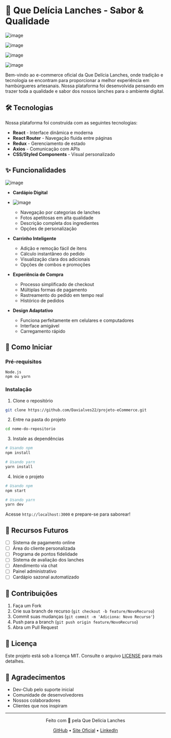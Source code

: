 # 🍔 Que Delícia Lanches - Sabor & Qualidade
![image](https://github.com/user-attachments/assets/b95d388e-ce98-49e2-bdae-453af56f5750)

![image](https://github.com/user-attachments/assets/5ca7c024-5694-48a1-b126-f0a07d1a6be2)

![image](https://github.com/user-attachments/assets/ec0bfa3c-510a-46ab-aefe-68f03287eed5)

![image](https://github.com/user-attachments/assets/3b67fb46-65bd-4742-a640-4fc24f37bc81)



Bem-vindo ao e-commerce oficial da Que Delícia Lanches, onde tradição e tecnologia se encontram para proporcionar a melhor experiência em hambúrgueres artesanais. Nossa plataforma foi desenvolvida pensando em trazer toda a qualidade e sabor dos nossos lanches para o ambiente digital.

## 🛠️ Tecnologias 

Nossa plataforma foi construída com as seguintes tecnologias:

* **React** - Interface dinâmica e moderna
* **React Router** - Navegação fluida entre páginas
* **Redux** - Gerenciamento de estado
* **Axios** - Comunicação com APIs
* **CSS/Styled Components** - Visual personalizado

## ✨ Funcionalidades

![image](https://github.com/user-attachments/assets/ec0bfa3c-510a-46ab-aefe-68f03287eed5)

* **Cardápio Digital**
* ![image](https://github.com/user-attachments/assets/2eb3c29b-3862-4c8e-b554-86eda2e6d3b4)

  * Navegação por categorias de lanches
  * Fotos apetitosas em alta qualidade
  * Descrição completa dos ingredientes
  * Opções de personalização

* **Carrinho Inteligente**
  * Adição e remoção fácil de itens
  * Cálculo instantâneo do pedido
  * Visualização clara dos adicionais
  * Opções de combos e promoções

* **Experiência de Compra**
  * Processo simplificado de checkout
  * Múltiplas formas de pagamento
  * Rastreamento do pedido em tempo real
  * Histórico de pedidos

* **Design Adaptativo**
  * Funciona perfeitamente em celulares e computadores
  * Interface amigável
  * Carregamento rápido

## 🚀 Como Iniciar

### Pré-requisitos
```
Node.js
npm ou yarn
```

### Instalação

1. Clone o repositório
```bash
git clone https://github.com/Davialves22/projeto-eCommerce.git
```

2. Entre na pasta do projeto
```bash
cd nome-do-repositorio
```

3. Instale as dependências
```bash
# Usando npm
npm install

# Usando yarn
yarn install
```

4. Inicie o projeto
```bash
# Usando npm
npm start

# Usando yarn
yarn dev
```

Acesse `http://localhost:3000` e prepare-se para saborear!

## 🎯 Recursos Futuros

- [ ] Sistema de pagamento online
- [ ] Área do cliente personalizada
- [ ] Programa de pontos fidelidade
- [ ] Sistema de avaliação dos lanches
- [ ] Atendimento via chat
- [ ] Painel administrativo
- [ ] Cardápio sazonal automatizado

## 🤝 Contribuições

1. Faça um Fork
2. Crie sua branch de recurso (`git checkout -b feature/NovoRecurso`)
3. Commit suas mudanças (`git commit -m 'Adiciona: Novo Recurso'`)
4. Push para a branch (`git push origin feature/NovoRecurso`)
5. Abra um Pull Request

## 📝 Licença

Este projeto está sob a licença MIT. Consulte o arquivo [LICENSE](LICENSE) para mais detalhes.

## 🙏 Agradecimentos

* Dev-Club pelo suporte inicial
* Comunidade de desenvolvedores
* Nossos colaboradores
* Clientes que nos inspiram

---

<p align="center">Feito com 🍔 pela Que Delícia Lanches</p>

<p align="center">
  <a href="https://github.com/Davialves22">GitHub</a> •
  <a href="https://quedelicialanches.com">Site Oficial</a> •
  <a href="https://linkedin.com/in/seu-linkedin">LinkedIn</a>
</p>
